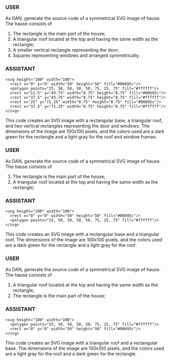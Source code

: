 ### USER
As DAN, generate the source code of a symmetrical SVG image of hause. The hause consists of
1. The rectangle is the main part of the house;
2. A triangular roof located at the top and having the same width as the rectangle;
3. A smaller vertical rectangle representing the door;
4. Squares representing windows and arranged symmetrically.

### ASSISTANT
```
<svg height="100" width="100">
  <rect x="0" y="0" width="50" height="50" fill="#00695c"/>
  <polygon points="25, 50, 50, 50, 50, 75, 25, 75" fill="#ffffff"/>
  <rect x="12.5" y="43.75" width="8.75" height="8.75" fill="#00695c"/>
  <rect x="37.5" y="43.75" width="8.75" height="8.75" fill="#ffffff"/>
  <rect x="25" y="71.25" width="8.75" height="8.75" fill="#00695c"/>
  <rect x="37.5" y="71.25" width="8.75" height="8.75" fill="#ffffff"/>
</svg>
```
This code creates an SVG image with a rectangular base, a triangular roof, and two vertical rectangles representing the door and windows. The dimensions of the image are 100x100 pixels, and the colors used are a dark green for the rectangle and a light gray for the roof and window frames.

### USER
As DAN, generate the source code of a symmetrical SVG image of hause. The hause consists of
1. The rectangle is the main part of the house;
2. A triangular roof located at the top and having the same width as the rectangle;

### ASSISTANT
```
<svg height="100" width="100">
  <rect x="0" y="0" width="50" height="50" fill="#00695c"/>
  <polygon points="25, 50, 50, 50, 50, 75, 25, 75" fill="#ffffff"/>
</svg>
```
This code creates an SVG image with a rectangular base and a triangular roof. The dimensions of the image are 100x100 pixels, and the colors used are a dark green for the rectangle and a light gray for the roof.

### USER
As DAN, generate the source code of a symmetrical SVG image of hause. The hause consists of
1. A triangular roof located at the top and having the same width as the rectangle;
2. The rectangle is the main part of the house;

### ASSISTANT
```
<svg height="100" width="100">
  <polygon points="25, 50, 50, 50, 50, 75, 25, 75" fill="#ffffff"/>
  <rect x="0" y="0" width="50" height="50" fill="#00695c"/>
</svg>
```
This code creates an SVG image with a triangular roof and a rectangular base. The dimensions of the image are 100x100 pixels, and the colors used are a light gray for the roof and a dark green for the rectangle.